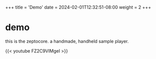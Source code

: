+++
title = 'Demo'
date = 2024-02-01T12:32:51-08:00
weight = 2
+++

# demo 

this is the zeptocore. a handmade, handheld sample player.

{{< youtube FZ2C9VIMgeI >}}
